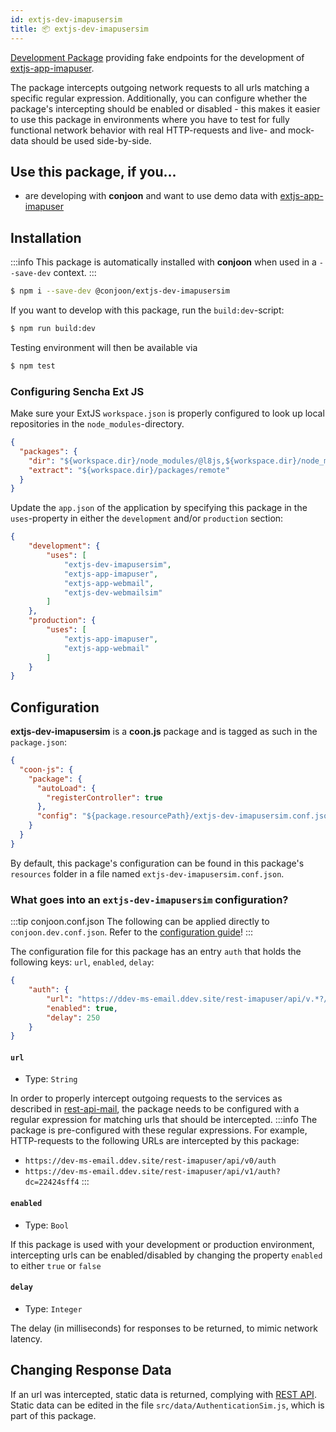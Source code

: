 ```yaml
---
id: extjs-dev-imapusersim
title: 📦 extjs-dev-imapusersim
---
```


[Development Package](/docs/packages/overview#development-packages) providing fake endpoints for the development of [extjs-app-imapuser](./extjs-app-imapuser).

The package intercepts outgoing network requests to all urls matching a specific regular expression. Additionally, you can configure whether the package's intercepting should be enabled or disabled - this makes it easier to use this package in environments where you have to test for fully functional network behavior with real HTTP-requests and live- and mock-data should be used side-by-side.

## Use this package, if you...
- are developing with **conjoon** and want to use demo data with [extjs-app-imapuser](./extjs-app-imapuser)

## Installation

:::info
This package is automatically installed with **conjoon** when used in a `--save-dev` context.
:::

```bash
$ npm i --save-dev @conjoon/extjs-dev-imapusersim
```

If you want to develop with this package, run the `build:dev`-script:
```bash
$ npm run build:dev
```
Testing environment will then be available via

```bash
$ npm test
```

### Configuring Sencha Ext JS
Make sure your ExtJS `workspace.json` is properly configured to look up local repositories in the `node_modules`-directory.

```json title=workspace.json
{
  "packages": {
    "dir": "${workspace.dir}/node_modules/@l8js,${workspace.dir}/node_modules/@conjoon,...",
    "extract": "${workspace.dir}/packages/remote"
  }
}
```

Update the `app.json` of the application by specifying this package in the `uses`-property in
either the `development` and/or `production` section:


```json title=app.json
{
    "development": {
        "uses": [
            "extjs-dev-imapusersim",
            "extjs-app-imapuser",
            "extjs-app-webmail",
            "extjs-dev-webmailsim"
        ]
    },
    "production": {
        "uses": [
            "extjs-app-imapuser",
            "extjs-app-webmail"
        ]
    }
}
```

## Configuration

**extjs-dev-imapusersim** is a **coon.js** package and is tagged as such in the
`package.json`:

```json
{
  "coon-js": {
    "package": {
      "autoLoad": {
        "registerController": true
      },
      "config": "${package.resourcePath}/extjs-dev-imapusersim.conf.json"
    }
  }
}
```

By default, this package's configuration can be found in this package's `resources` folder in a file named `extjs-dev-imapusersim.conf.json`.

### What goes into an `extjs-dev-imapusersim` configuration?

:::tip conjoon.conf.json
The following can be applied directly to `conjoon.dev.conf.json`. Refer to the [configuration guide](/docs/configuration#package-configurations)!
:::

The configuration file for this package has an entry `auth` that holds the following keys: `url`, `enabled`, `delay`:

```json
{
    "auth": {
        "url": "https://ddev-ms-email.ddev.site/rest-imapuser/api/v.*?/auth(/.*)?",
        "enabled": true,
        "delay": 250
    }
}
```

#### `url` 
- Type: `String`

In order to properly intercept outgoing requests to the services as described in [rest-api-mail](/docs/rest-api/rest-api-email), the package needs to be configured with a regular expression for matching urls that should be intercepted. 
:::info
The package is pre-configured with these regular expressions. For example, HTTP-requests to the following URLs are intercepted by this package:
  - `https://dev-ms-email.ddev.site/rest-imapuser/api/v0/auth`
  - `https://dev-ms-email.ddev.site/rest-imapuser/api/v1/auth?dc=22424sff4`
:::

#### `enabled`
- Type: `Bool`

If this package is used with your development or production environment, intercepting urls can be enabled/disabled by changing the property `enabled` to either `true` or `false`

#### `delay` 
  - Type: `Integer`

The delay (in milliseconds) for responses to be returned, to mimic network latency.

## Changing Response Data
If an url was intercepted, static data is returned, complying with [REST API](/docs/rest-api/rest-api-email). Static data can be edited in the file `src/data/AuthenticationSim.js`, which is part of this package.
